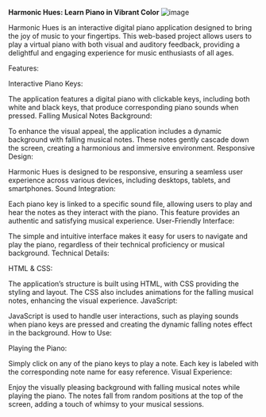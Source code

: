 **Harmonic Hues: Learn Piano in Vibrant Color**
![image](https://github.com/harshithaendreddy/Harmonic-Hues/assets/143935928/5350fb59-f7c1-4189-a201-ca5c38361ca8)

Harmonic Hues is an interactive digital piano application designed to bring the joy of music to your fingertips. This web-based project allows users to play a virtual piano with both visual and auditory feedback, providing a delightful and engaging experience for music enthusiasts of all ages.

Features:

Interactive Piano Keys:

The application features a digital piano with clickable keys, including both white and black keys, that produce corresponding piano sounds when pressed.
Falling Musical Notes Background:

To enhance the visual appeal, the application includes a dynamic background with falling musical notes. These notes gently cascade down the screen, creating a harmonious and immersive environment.
Responsive Design:

Harmonic Hues is designed to be responsive, ensuring a seamless user experience across various devices, including desktops, tablets, and smartphones.
Sound Integration:

Each piano key is linked to a specific sound file, allowing users to play and hear the notes as they interact with the piano. This feature provides an authentic and satisfying musical experience.
User-Friendly Interface:

The simple and intuitive interface makes it easy for users to navigate and play the piano, regardless of their technical proficiency or musical background.
Technical Details:

HTML & CSS:

The application’s structure is built using HTML, with CSS providing the styling and layout. The CSS also includes animations for the falling musical notes, enhancing the visual experience.
JavaScript:

JavaScript is used to handle user interactions, such as playing sounds when piano keys are pressed and creating the dynamic falling notes effect in the background.
How to Use:

Playing the Piano:

Simply click on any of the piano keys to play a note. Each key is labeled with the corresponding note name for easy reference.
Visual Experience:

Enjoy the visually pleasing background with falling musical notes while playing the piano. The notes fall from random positions at the top of the screen, adding a touch of whimsy to your musical sessions.
